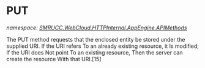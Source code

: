 ﻿# PUT
_namespace: [SMRUCC.WebCloud.HTTPInternal.AppEngine.APIMethods](./index.md)_

The PUT method requests that the enclosed entity be stored under the supplied URI. If the URI refers 
 To an already existing resource, it Is modified; If the URI does Not point To an existing resource, 
 Then the server can create the resource With that URI.[15]





